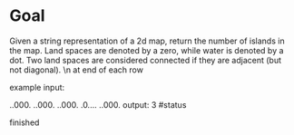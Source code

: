 # Goal

Given a string representation of a 2d map, return the number of islands in the map. Land spaces are denoted by a zero, while water is denoted by a dot. Two land spaces are considered connected if they are adjacent (but not diagonal).
\n at end of each row

example
input:

..000.
..000.
..000.
.0....
..000.
output: 3
#status

finished